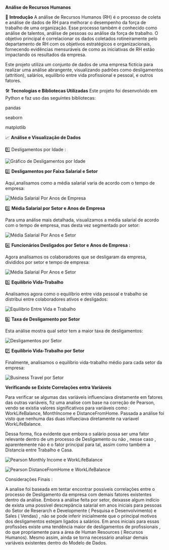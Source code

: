 
**Análise de Recursos Humanos**

📖 **Introdução**
A análise de Recursos Humanos (RH) é o processo de coleta e análise de dados de RH para melhorar o desempenho da força de trabalho de uma organização. Esse processo também é conhecido como análise de talentos, análise de pessoas ou análise da força de trabalho. O objetivo principal é correlacionar os dados coletados rotineiramente pelo departamento de RH com os objetivos estratégicos e organizacionais, fornecendo evidências mensuráveis de como as iniciativas de RH estão impactando os resultados da empresa.

Este projeto utiliza um conjunto de dados de uma empresa fictícia para realizar uma análise abrangente, visualizando padrões como desligamentos (attrition), salários, equilíbrio entre vida profissional e pessoal, e outros fatores.


🛠️ **Tecnologias e Bibliotecas Utilizadas**
Este projeto foi desenvolvido em Python e faz uso das seguintes bibliotecas:

pandas

seaborn

matplotlib


📈 **Análise e Visualização de Dados**

1️⃣ Desligamentos por Idade :


![Gráfico de Desligamentos por Idade](https://github.com/henriquesmeira/Projeto-Analise-de-Dados-Rh-IBM/blob/ReadMe/Imagens/image_1.png?raw=true)

2️⃣ **Desligamentos por Faixa Salarial e Setor**

Aqui,analisamos como a média salarial varia de acordo com o tempo de empresa:

![Média Salarial Por Anos de Empresa](https://github.com/henriquesmeira/Projeto-Analise-de-Dados-Rh-IBM/blob/ReadMe/Imagens/Desligamentos%20por%20renda.png?raw=true)

3️⃣ **Média Salarial por Setor e Anos de Empresa**

Para uma análise mais detalhada, visualizamos a média salarial de acordo com o tempo de empresa, mas desta vez segmentado por setor:

![Média Salarial Por Anos e Setor](https://github.com/henriquesmeira/Projeto-Analise-de-Dados-Rh-IBM/blob/ReadMe/Imagens/media%20salarial%20por%20departamente.png?raw=true)


4️⃣ **Funcionários Desligados por Setor e Anos de Empresa :**

Agora analisamos os colaboradores que se desligaram da empresa, divididos por setor e tempo de empresa:

![Média Salarial Por Anos e Setor](https://github.com/henriquesmeira/Projeto-Analise-de-Dados-Rh-IBM/blob/ReadMe/Imagens/Desligamentos%20por%20setor.png?raw=true)


5️⃣ **Equilíbrio Vida-Trabalho**

Analisamos agora como o equilíbrio entre vida pessoal e trabalho se distribui entre colaboradores ativos e desligados:

![Equilibrio Entre Vida e Trabalho](https://github.com/henriquesmeira/Projeto-Analise-de-Dados-Rh-IBM/blob/ReadMe/Imagens/equilibrio%20vida%20trab%20%20por%20departmento.png?raw=true)



6️⃣ **Taxa de Desligamento por Setor**

Esta análise mostra qual setor tem a maior taxa de desligamentos:

![Desligamentos por Setor](https://github.com/henriquesmeira/Projeto-Analise-de-Dados-Rh-IBM/blob/ReadMe/Imagens/taxa%20media%20de%20desliga%20por%20departamento.png?raw=true)

7️⃣ **Equilíbrio Vida-Trabalho por Setor**

Finalmente, analisamos o equilíbrio vida-trabalho médio para cada setor da empresa:

![Business Travel por Setor](https://github.com/henriquesmeira/Projeto-Analise-de-Dados-Rh-IBM/blob/ReadMe/Imagens/travelporsetor.JPG?raw=true)


 **Verificando se Existe Correlações entra Variáveis**

Para verificar se algumas das variáveis influenciava diretamente em fatores das outras variáveis, fiz uma analise com base na correção de Pearson, vendo se existia valores significativos para variáveis como : WorkLifeBalance, MonthIncome e DistanceFromHome.
Passada a análise foi visto que nenhuma das duas influeciava diretamente na variavel WorkLifeBalance. 

Dessa forma, fica evidente que embora o salário possa ser uma fator relevante dentro de um processo de Desligamento ou não , nesse caso , aparentemente não é o fator principal para tal, assim como também a Distancia entre Trabalho e Casa.



![Pearson Monthly Income e WorkLifeBalance](https://github.com/henriquesmeira/Projeto-Analise-de-Dados-Rh-IBM/blob/ReadMe/Imagens/Pearson%20WorkLife%20Balance%20e%20MonthlyIncome.png?raw=true)

![Pearson DistanceFromHome e WorkLifeBalance](https://github.com/henriquesmeira/Projeto-Analise-de-Dados-Rh-IBM/blob/ReadMe/Imagens/WorkLife%20Balance%20e%20DistanceFromHome.png?raw=true)



Considerações Finais : 

A analise foi baseada em tentar encontrar possíveis correlações entre o processo de Desligamento da empresa com demais fatores existentes dentro da análise. Embora a análise feita por setor, deixasse algum indício de exista uma possível descrepância salarial em anos iniciais para pessoas do Setor de Reserarch e Developmente ( Pesquisa e Desenvolvimento) e Sales ( Vendas) , não se pode inferir inicialmente que o principal motivos dos desligamentos estejam ligados a salários. Em anos iniciais para essas profissões existe uma tendência maior de desligamentos de profissionais , do que propriamente para a área de Human Resources ( Recursos Humanos). Mesmo assim, ainda se torna necessário analisar demais variáveis existentes dentro do Modelo de Dados. 
